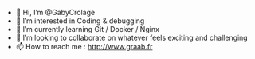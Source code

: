 - 👋 Hi, I’m @GabyCrolage
- 👀 I’m interested in Coding & debugging
- 🌱 I’m currently learning Git / Docker / Nginx
- 💞️ I’m looking to collaborate on whatever feels exciting and challenging
- 📫 How to reach me : http://www.graab.fr

<!---
GabyCrolage/GabyCrolage is a ✨ special ✨ repository because its `README.md` (this file) appears on your GitHub profile.
You can click the Preview link to take a look at your changes.
--->
